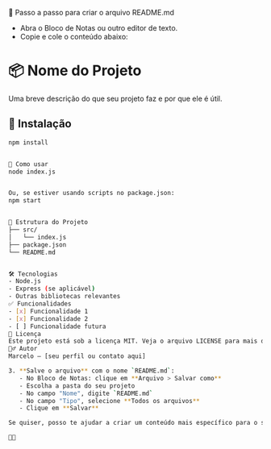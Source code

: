 📝 Passo a passo para criar o arquivo README.md
- Abra o Bloco de Notas ou outro editor de texto.
- Copie e cole o conteúdo abaixo:
# 📦 Nome do Projeto

Uma breve descrição do que seu projeto faz e por que ele é útil.

## 🚀 Instalação

```bash
npm install


🧪 Como usar
node index.js


Ou, se estiver usando scripts no package.json:
npm start


📁 Estrutura do Projeto
├── src/
│   └── index.js
├── package.json
└── README.md


🛠️ Tecnologias
- Node.js
- Express (se aplicável)
- Outras bibliotecas relevantes
✅ Funcionalidades
- [x] Funcionalidade 1
- [x] Funcionalidade 2
- [ ] Funcionalidade futura
📄 Licença
Este projeto está sob a licença MIT. Veja o arquivo LICENSE para mais detalhes.
🙋‍♂️ Autor
Marcelo — [seu perfil ou contato aqui]

3. **Salve o arquivo** com o nome `README.md`:
   - No Bloco de Notas: clique em **Arquivo > Salvar como**
   - Escolha a pasta do seu projeto
   - No campo "Nome", digite `README.md`
   - No campo "Tipo", selecione **Todos os arquivos**
   - Clique em **Salvar**

Se quiser, posso te ajudar a criar um conteúdo mais específico para o seu projeto. Quer incluir algo mais?


